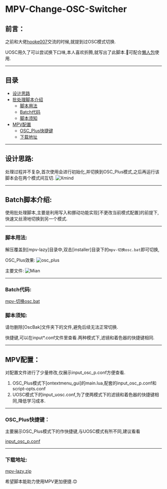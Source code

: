# MPV-Change-OSC-Switcher
## 前言：

之前和大佬[hooke007](https://github.com/hooke007)交流的时候,就提到过OSC模式切换.

UOSC用久了可以尝试换下口味,本人喜欢折腾,就写出了此脚本.🤣可配合[懒人包](https://github.com/hooke007/MPV_lazy/releases/download/)使用.

---

## 目录

- [设计思路](#设计思路)
- [批处理脚本介绍](#Batch脚本介绍)
    - [脚本用法](#脚本用法)
    - [Batch代码](#Batch代码)
    - [脚本须知](#脚本须知)
- [MPV配置](#MPV配置) 
    - [OSC_Plus快捷键](#OSC_Plus快捷键)
    - [下载地址](#下载地址)

---

## 设计思路:

处理过程并不复杂,首次使用会进行初始化,并切换到OSC_Plus模式,之后再运行该脚本会在两个模式间互切.
![Xmind](https://github.com/hooke007/MPV_lazy/assets/104602119/8333da24-7449-4fe0-93ab-57c86f153583)


---

## Batch脚本介绍:

使用批处理脚本,主要是利用写入和挪动功能实现[不更改当前模式配置]的前提下,快速又丝滑地切换到另一个模式.

---

### **脚本用法**:

解压覆盖到[mpv-lazy]目录中,双击[installer]目录下的`mpv-切换osc.bat`即可切换,

OSC_Plus效果:
![osc_plus](https://github.com/hooke007/MPV_lazy/assets/104602119/f46a49ae-ba23-4ac2-957e-3a8c7ab57783)

主要文件:
![Mian](https://github.com/hooke007/MPV_lazy/assets/104602119/a06eb29f-0e4c-41b4-bf37-e73404765938)

---

### **Batch代码**:


[mpv-切换osc.bat](https://github.com/sunjanesy/mpv-change-osc-switcher/tree/main/installer/mpv-%E5%88%87%E6%8D%A2osc.bat)


### **脚本须知**:

请勿删除[OscBak]文件夹下的文件,避免后续无法正常切换.

快捷键,可以在input*.conf文件里查看.两种模式下,滤镜和着色器的快捷键相同.

---

## MPV配置：

对配置文件进行了少量修改,仅展示input_osc_p.conf方便查看.

1. OSC_Plus模式下[ontextmenu_gui]的main.lua,配套的input_osc_p.conf和script-opts.conf
2. UOSC模式下的input_uosc.conf,为了使两模式下的滤镜和着色器的快捷键相同,降低学习成本.

---

### **OSC_Plus快捷键**：  

主要展示OSC_Plus模式下的作快捷键,与UOSC模式有所不同,建议看看

[input_osc_p.conf](https://github.com/sunjanesy/mpv-change-osc-switcher/blob/main/installer/OscBak/portable_config_osc_p/input_osc_p.conf)

---

### **下载地址**:

[mpv-lazy.zip](https://github.com/hooke007/MPV_lazy/files/11612460/mpv-lazy.zip)

希望脚本能助力使用MPV更加便捷.😊
